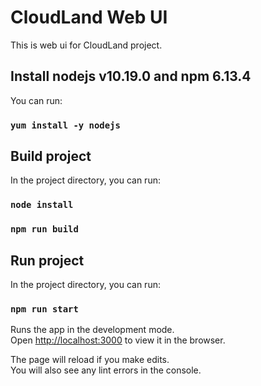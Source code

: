 # CloudLand Web UI

This is web ui for CloudLand project.

## Install nodejs v10.19.0 and npm 6.13.4

You can run:

### `yum install -y nodejs`

## Build project

In the project directory, you can run:

### `node install`

### `npm run build`

## Run project

In the project directory, you can run:

### `npm run start`

Runs the app in the development mode.\
Open [http://localhost:3000](http://localhost:3000) to view it in the browser.

The page will reload if you make edits.\
You will also see any lint errors in the console.
